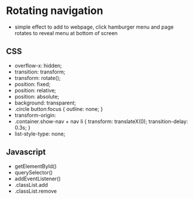 # Rotating navigation

- simple effect to add to webpage, click hamburger menu and page rotates to reveal menu at bottom of screen

## CSS

- overflow-x: hidden;
- transition: transform;
- transform: rotate();
- position: fixed;
- position: relative;
- position: absolute;
- background: transparent;
- .circle button:focus {
  outline: none;
  }
- transform-origin:
- .container.show-nav + nav li {
  transform: translateX(0);
  transition-delay: 0.3s;
  }
- list-style-type: none;

## Javascript

- getElementById()
- querySelector()
- addEventListener()
- .classList.add
- .classList.remove

